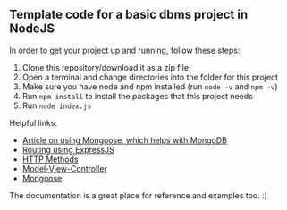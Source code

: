 ## Template code for a basic dbms project in NodeJS

In order to get your project up and running, follow these steps:
1. Clone this repository/download it as a zip file
2. Open a terminal and change directories into the folder for this project
3. Make sure you have node and npm installed (run `node -v` and `npm -v`)
4. Run `npm install` to install the packages that this project needs
5. Run `node index.js`

Helpful links:
- [Article on using Mongoose, which helps with MongoDB](https://coursework.vschool.io/mongoose-crud/)
- [Routing using ExpressJS](https://expressjs.com/en/starter/basic-routing.html)
- [HTTP Methods](https://www.httpwatch.com/httpgallery/methods/)
- [Model-View-Controller](https://www.tutorialspoint.com/mvc_framework/mvc_framework_introduction.htm)
- [Mongoose](https://developer.mozilla.org/en-US/docs/Learn/Server-side/Express_Nodejs/mongoose)

The documentation is a great place for reference and examples too. :)